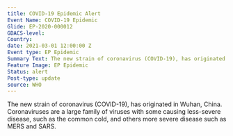 ```yaml
---
title: COVID-19 Epidemic Alert
Event Name: COVID-19 Epidemic
Glide: EP-2020-000012
GDACS-level: 
Country:
date: 2021-03-01 12:00:00 Z
Event type: EP Epidemic
Summary Text: The new strain of coronavirus (COVID-19), has originated in Wuhan, China. 
Feature Image: EP Epidemic
Status: alert
Post-type: update
source: WHO
---
```

The new strain of coronavirus (COVID-19), has originated in Wuhan, China. Coronaviruses are a large family of viruses with some causing less-severe disease, such as the common cold, and others more severe disease such as MERS and SARS.

